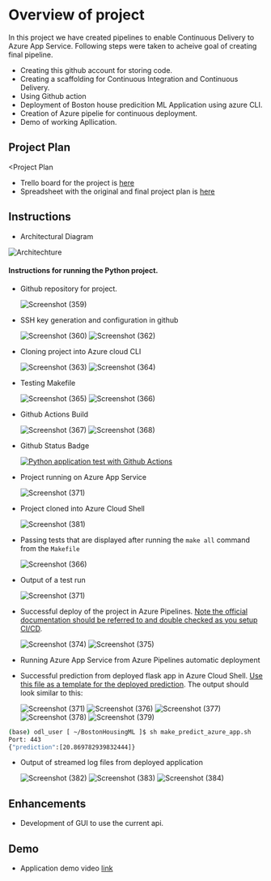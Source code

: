# Overview of project

In this project we have created pipelines to enable Continuous Delivery to Azure App Service.
Following steps were taken to acheive goal of creating final pipeline.
* Creating this github account for storing code.
* Creating a scaffolding for Continuous Integration and Continuous Delivery.
* Using Github action
* Deployment of Boston house predicition ML Application using azure CLI.
* Creation of Azure pipelie for continuous deployment.
* Demo of working Apllication.


## Project Plan
<Project Plan

* Trello board for the project is [here](https://trello.com/b/y4JeEkYU/boston-housing-prediction-appliaction)
* Spreadsheet with the original and final project plan is [here](https://docs.google.com/spreadsheets/d/1U_c5_KnxCGIAcGpbg1xTBoFr50wTLGjP35qJ4YKGzdo/edit?usp=sharing)

## Instructions

* Architectural Diagram

![Architechture](https://user-images.githubusercontent.com/90558604/189424757-5d1084db-83ad-4f69-ae08-60e1828236d7.jpg)

####  Instructions for running the Python project. 

* Github repository for project.
  
  ![Screenshot (359)](https://user-images.githubusercontent.com/90558604/189415601-d985dedd-d416-4a6f-9842-bf347ab4e276.png)
  
* SSH key generation and configuration in github

  ![Screenshot (360)](https://user-images.githubusercontent.com/90558604/189416233-9a409889-90cf-42a3-9d90-691587616b65.png)
  ![Screenshot (362)](https://user-images.githubusercontent.com/90558604/189416273-28f45392-0806-467f-af38-3d33b700f115.png)

* Cloning project into Azure cloud CLI

  ![Screenshot (363)](https://user-images.githubusercontent.com/90558604/189416402-7ed2f77a-e3ec-40dc-8e11-976392157f15.png)
  ![Screenshot (364)](https://user-images.githubusercontent.com/90558604/189416442-6d60a1d8-af7f-442b-b418-b757679e24ea.png)

* Testing Makefile

  ![Screenshot (365)](https://user-images.githubusercontent.com/90558604/189416593-8862d7a1-ed58-48da-8a99-801685f8fa51.png)
  ![Screenshot (366)](https://user-images.githubusercontent.com/90558604/189416630-614ea3b9-5887-4489-9639-1875791432a1.png)

* Github Actions Build

  ![Screenshot (367)](https://user-images.githubusercontent.com/90558604/189416766-12a10b7b-35cd-433f-96f4-0e6a7bbb02b5.png)
  ![Screenshot (368)](https://user-images.githubusercontent.com/90558604/189416925-cf426a37-4dcd-417d-99d1-f62819fa8159.png)
  
* Github Status Badge

  [![Python application test with Github Actions](https://github.com/Sumitk2244/BostonHousingML/actions/workflows/pythonapp.yml/badge.svg)](https://github.com/Sumitk2244/BostonHousingML/actions/workflows/pythonapp.yml)

* Project running on Azure App Service
 
  ![Screenshot (371)](https://user-images.githubusercontent.com/90558604/189417037-4b83982b-014a-45fb-8b56-76011ae3cda1.png)

* Project cloned into Azure Cloud Shell
  
  ![Screenshot (381)](https://user-images.githubusercontent.com/90558604/189417407-0df90f6b-4ab0-465b-8b22-f279afd94ad4.png)

* Passing tests that are displayed after running the `make all` command from the `Makefile`

  ![Screenshot (366)](https://user-images.githubusercontent.com/90558604/189417818-e8d28c5e-7e7d-4347-8fea-fd2d19edf498.png)

* Output of a test run
  
  ![Screenshot (371)](https://user-images.githubusercontent.com/90558604/189417945-f93ee99c-cad0-4593-8808-5c3fc1718a5c.png)
   
* Successful deploy of the project in Azure Pipelines.  [Note the official documentation should be referred to and double checked as you setup CI/CD](https://docs.microsoft.com/en-us/azure/devops/pipelines/ecosystems/python-webapp?view=azure-devops).

  ![Screenshot (374)](https://user-images.githubusercontent.com/90558604/189418097-f762053e-d0b8-4724-82da-c5ed65e53f10.png)
  ![Screenshot (375)](https://user-images.githubusercontent.com/90558604/189418385-e2f18da2-fbea-4fd5-9e6d-b2e37a790463.png)


* Running Azure App Service from Azure Pipelines automatic deployment

* Successful prediction from deployed flask app in Azure Cloud Shell.  [Use this file as a template for the deployed prediction](https://github.com/udacity/nd082-Azure-Cloud-DevOps-Starter-Code/blob/master/C2-AgileDevelopmentwithAzure/project/starter_files/flask-sklearn/make_predict_azure_app.sh).
The output should look similar to this:

  ![Screenshot (371)](https://user-images.githubusercontent.com/90558604/189418207-00ab3413-28e8-4630-831b-ba9961f1a578.png)
  ![Screenshot (376)](https://user-images.githubusercontent.com/90558604/189418601-4f9454ab-f7a3-451b-be5f-94b79c2e570e.png)
  ![Screenshot (377)](https://user-images.githubusercontent.com/90558604/189418625-07fe4f80-23d9-494d-b466-aeabc9f05270.png)
  ![Screenshot (378)](https://user-images.githubusercontent.com/90558604/189418684-2c9ea472-9e64-477d-8fc1-736faf5ccec2.png)
  ![Screenshot (379)](https://user-images.githubusercontent.com/90558604/189418714-0c1f2e72-1d8d-45dd-96c3-110494d0f95f.png)


```bash
(base) odl_user [ ~/BostonHousingML ]$ sh make_predict_azure_app.sh 
Port: 443
{"prediction":[20.869782939832444]}
```

* Output of streamed log files from deployed application

  ![Screenshot (382)](https://user-images.githubusercontent.com/90558604/189419596-723315c6-e044-47c0-bfaf-6ddb6f5d7c24.png)
  ![Screenshot (383)](https://user-images.githubusercontent.com/90558604/189419637-f26dc5d3-a32a-4be1-bffd-0c88b616c145.png)
  ![Screenshot (384)](https://user-images.githubusercontent.com/90558604/189419539-4aa50d64-3a59-42c1-ab38-9d99a3c4b219.png)


## Enhancements

* Development of GUI to use the current api.

## Demo 

* Application demo video [link](https://youtu.be/sPEmX93Ndt4)


